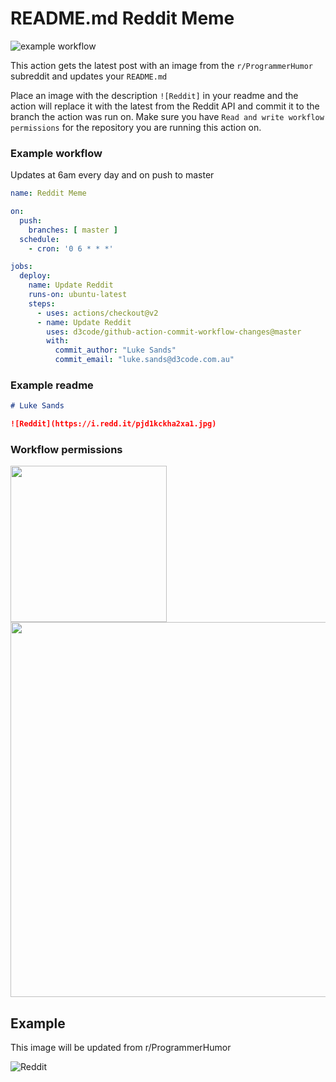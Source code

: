 # README.md Reddit Meme

![example workflow](https://github.com/d3code/github-action-commit-workflow-changes/actions/workflows/action.yaml/badge.svg)

This action gets the latest post with an image from the `r/ProgrammerHumor` subreddit and updates your `README.md`

Place an image with the description `![Reddit]` in your readme and the action will replace it with the latest from the Reddit API and commit it to the branch the action was run on. Make sure you have `Read and write workflow permissions` for the repository you are running this action on.

### Example workflow

Updates at 6am every day and on push to master

```yaml
name: Reddit Meme

on:
  push:
    branches: [ master ]
  schedule:
    - cron: '0 6 * * *'

jobs:
  deploy:
    name: Update Reddit
    runs-on: ubuntu-latest
    steps:
      - uses: actions/checkout@v2
      - name: Update Reddit
        uses: d3code/github-action-commit-workflow-changes@master
        with:
          commit_author: "Luke Sands"
          commit_email: "luke.sands@d3code.com.au"

```

### Example readme

```md
# Luke Sands

![Reddit](https://i.redd.it/pjd1kckha2xa1.jpg)
```

### Workflow permissions

<img src="https://github.com/d3code/github-action-readme-reddit-meme/raw/master/images/menu.png" width="250">

<img src="https://github.com/d3code/github-action-readme-reddit-meme/raw/master/images/setting.png" width="600">

## Example

This image will be updated from r/ProgrammerHumor

![Reddit](https://i.redd.it/gasrh7d2h1xa1.png)
